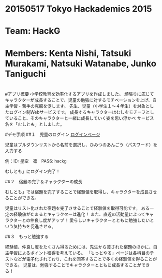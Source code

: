 #
# 20150517 Tokyo Hackademics 2015
# Team: HackG
# Members: Kenta Nishi, Tatsuki Murakami, Natsuki Watanabe, Junko Taniguchi
#

#アプリ概要
小学校教育を効率化するアプリを作成しました。
頑張りに応じてキャラクターが成長することで、児童の勉強に対するモチベーションを上げ、自主学習・苦手の克服を促します。
先生、児童（小学生１〜４年生）を対象としたログイン制Webサービスです。
成長するキャラクターはむしをモチーフとしていること、そのキャラクターと一緒に成長していく姿を思い浮かべ
サービス名を「むしとも」としました。


#デモ手順
##１　児童のログイン
[ログインページ](http://tokyo-hackademics.github.io/hackg/app/student-login.html?class=class-2xjihrso)
    
児童はプルダウンリストから名前を選択し、ひみつのあんごう（パスワード）を入力する

例：ID: 星空　凛　PASS: hackg

むしとも」にログイン完了！
   
##２　宿題の完了＆キャラクターの成長

むしとも」では宿題を完了することで経験値を取得し、キャラクターを成長させることができる。

児童はリスト化された宿題を完了させることで経験値を取得可能です。
ある一定の経験値がたまるとキャラクターは進化！
また、直近の活動量によってキャラクターとの仲良し度がアップ！
愛らしいキャラクターとともに勉強したいという気持ちを促進させる。

##３　もっと勉強する

経験値、仲良し度をたくさん得るためには、先生から渡された宿題のほかに、自主学習によるポイント獲得を考えている。
「もっとやる」ページは各科目のテストなどが電子化されており、これを回答することで多くの経験値を得ることができる。
児童は、勉強することでキャラクターとともに成長することができる！

